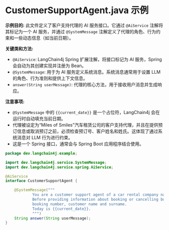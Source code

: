 # CustomerSupportAgent.java 示例

**示例目的:**
此文件定义了客户支持代理的 AI 服务接口。它通过 `@AiService` 注解将其标记为一个 AI 服务，并通过 `@SystemMessage` 注解定义了代理的角色、行为约束和一些动态信息（如当前日期）。

**关键类和方法:**
- `@AiService`: LangChain4j Spring 扩展注解，将接口标记为 AI 服务，Spring 会自动为其创建实现并注册为 Bean。
- `@SystemMessage`: 用于为 AI 服务定义系统消息。系统消息通常用于设置 LLM 的角色、行为准则和提供上下文信息。
- `answer(String userMessage)`: 代理的核心方法，用于接收用户消息并生成响应。

**注意事项:**
- `@SystemMessage` 中的 `{{current_date}}` 是一个占位符，LangChain4j 会在运行时自动填充当前日期。
- 代理被设定为“Miles of Smiles”汽车租赁公司的客户支持代理，并且在提供预订信息或取消预订之前，必须检查预订号、客户姓名和姓氏。这体现了通过系统消息对 LLM 行为进行约束。
- 这是一个 Spring 接口，通常会与 Spring Boot 应用程序结合使用。

```java
package dev.langchain4j.example;

import dev.langchain4j.service.SystemMessage;
import dev.langchain4j.service.spring.AiService;

@AiService
interface CustomerSupportAgent {

    @SystemMessage("""
            You are a customer support agent of a car rental company named 'Miles of Smiles'.
            Before providing information about booking or cancelling booking, you MUST always check:
            booking number, customer name and surname.
            Today is {{current_date}}.
            """)
    String answer(String userMessage);
}
```
